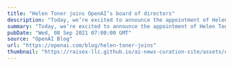 ```yaml
---
title: "Helen Toner joins OpenAI’s board of directors"
description: "Today, we’re excited to announce the appointment of Helen Toner to our board of directors."
summary: "Today, we’re excited to announce the appointment of Helen Toner to our board of directors."
pubDate: "Wed, 08 Sep 2021 07:00:00 GMT"
source: "OpenAI Blog"
url: "https://openai.com/blog/helen-toner-joins"
thumbnail: "https://raisex-llc.github.io/ai-news-curation-site/assets/openai_logo.png"
---
```



